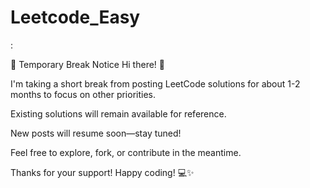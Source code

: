 # Leetcode_Easy
:

📌 Temporary Break Notice
Hi there! 👋

I'm taking a short break from posting LeetCode solutions for about 1-2 months to focus on other priorities.

Existing solutions will remain available for reference.

New posts will resume soon—stay tuned!

Feel free to explore, fork, or contribute in the meantime.

Thanks for your support! Happy coding! 💻✨

